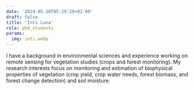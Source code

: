 ```yaml
---
date: '2024-05-10T05:29:29+02:00'
draft: false
title: 'Inti Luna'
role: phd_students
params:
  img: inti.webp
---
```


I have a background in environmental sciences and experience working on remote sensing for vegetation studies (crops and forest monitoring). My research interests focus on monitoring and estimation of biophysical properties of vegetation (crop yield, crop water needs, forest biomass, and forest change detection) and soil moisture.
